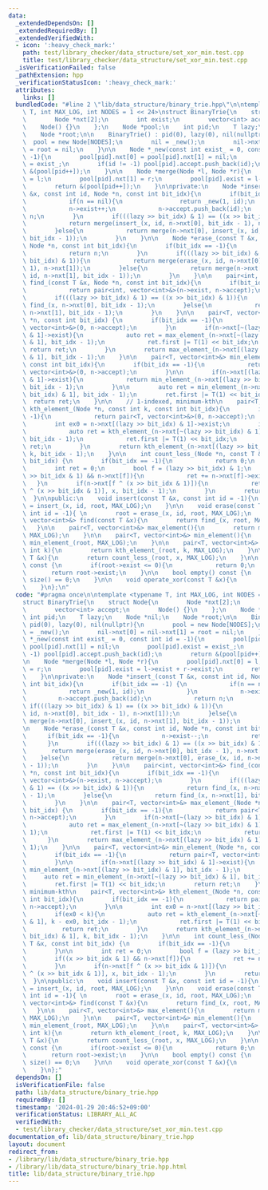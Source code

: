 ```yaml
---
data:
  _extendedDependsOn: []
  _extendedRequiredBy: []
  _extendedVerifiedWith:
  - icon: ':heavy_check_mark:'
    path: test/library_checker/data_structure/set_xor_min.test.cpp
    title: test/library_checker/data_structure/set_xor_min.test.cpp
  _isVerificationFailed: false
  _pathExtension: hpp
  _verificationStatusIcon: ':heavy_check_mark:'
  attributes:
    links: []
  bundledCode: "#line 2 \"lib/data_structure/binary_trie.hpp\"\n\ntemplate <typename\
    \ T, int MAX_LOG, int NODES = 1 << 24>\nstruct BinaryTrie{\n    struct Node{\n\
    \        Node *nxt[2];\n        int exist;\n        vector<int> accept;\n    \
    \    Node() {}\n    };\n    Node *pool;\n    int pid;\n    T lazy;\n    Node *nil;\n\
    \    Node *root;\n\n    BinaryTrie() : pid(0), lazy(0), nil(nullptr){\n      \
    \  pool = new Node[NODES];\n        nil = _new();\n        nil->nxt[0] = nil->nxt[1]\
    \ = root = nil;\n    }\n\n    Node *_new(const int exist_ = 0, const int id =\
    \ -1){\n        pool[pid].nxt[0] = pool[pid].nxt[1] = nil;\n        pool[pid].exist\
    \ = exist_;\n        if(id != -1) pool[pid].accept.push_back(id);\n        return\
    \ &(pool[pid++]);\n    }\n\n    Node *merge(Node *l, Node *r){\n        pool[pid].nxt[0]\
    \ = l;\n        pool[pid].nxt[1] = r;\n        pool[pid].exist = l->exist + r->exist;\n\
    \        return &(pool[pid++]);\n    }\n\nprivate:\n    Node *insert_(const T\
    \ &x, const int id, Node *n, const int bit_idx){\n        if(bit_idx == -1) {\n\
    \            if(n == nil){\n                return _new(1, id);\n            }\n\
    \            n->exist++;\n            n->accept.push_back(id);\n            return\
    \ n;\n        }\n        if(((lazy >> bit_idx) & 1) == ((x >> bit_idx) & 1)){\n\
    \            return merge(insert_(x, id, n->nxt[0], bit_idx - 1), n->nxt[1]);\n\
    \        }else{\n            return merge(n->nxt[0], insert_(x, id, n->nxt[1],\
    \ bit_idx - 1));\n        }\n    }\n\n    Node *erase_(const T &x, const int id,\
    \ Node *n, const int bit_idx){\n        if(bit_idx == -1){\n            n->exist--;\n\
    \            return n;\n        }\n        if(((lazy >> bit_idx) & 1) == ((x >>\
    \ bit_idx) & 1)){\n            return merge(erase_(x, id, n->nxt[0], bit_idx -\
    \ 1), n->nxt[1]);\n        }else{\n            return merge(n->nxt[0], erase_(x,\
    \ id, n->nxt[1], bit_idx - 1));\n        }\n    }\n\n    pair<int, vector<int>&>\
    \ find_(const T &x, Node *n, const int bit_idx){\n        if(bit_idx == -1){\n\
    \            return pair<int, vector<int>&>(n->exist, n->accept);\n        }\n\
    \        if(((lazy >> bit_idx) & 1) == ((x >> bit_idx) & 1)){\n            return\
    \ find_(x, n->nxt[0], bit_idx - 1);\n        }else{\n            return find_(x,\
    \ n->nxt[1], bit_idx - 1);\n        }\n    }\n\n    pair<T, vector<int>&> max_element_(Node\
    \ *n, const int bit_idx) {\n        if(bit_idx == -1){\n            return pair<T,\
    \ vector<int>&>(0, n->accept);\n        }\n        if(n->nxt[~(lazy >> bit_idx)\
    \ & 1]->exist){\n            auto ret = max_element_(n->nxt[~(lazy >> bit_idx)\
    \ & 1], bit_idx - 1);\n            ret.first |= T(1) << bit_idx;\n           \
    \ return ret;\n        }\n        return max_element_(n->nxt[(lazy >> bit_idx)\
    \ & 1], bit_idx - 1);\n    }\n\n    pair<T, vector<int>&> min_element_(Node *n,\
    \ const int bit_idx){\n        if(bit_idx == -1){\n            return pair<T,\
    \ vector<int>&>(0, n->accept);\n        }\n\n        if(n->nxt[(lazy >> bit_idx)\
    \ & 1]->exist){\n            return min_element_(n->nxt[(lazy >> bit_idx) & 1],\
    \ bit_idx - 1);\n        }\n\n        auto ret = min_element_(n->nxt[~(lazy >>\
    \ bit_idx) & 1], bit_idx - 1);\n        ret.first |= T(1) << bit_idx;\n      \
    \  return ret;\n    }\n\n    // 1-indexed, minimum-kth\n    pair<T, vector<int>&>\
    \ kth_element_(Node *n, const int k, const int bit_idx){\n        if(bit_idx ==\
    \ -1){\n            return pair<T, vector<int>&>(0, n->accept);\n        }\n\n\
    \        int ex0 = n->nxt[(lazy >> bit_idx) & 1]->exist;\n        if(ex0 < k){\n\
    \            auto ret = kth_element_(n->nxt[~(lazy >> bit_idx) & 1], k - ex0,\
    \ bit_idx - 1);\n            ret.first |= T(1) << bit_idx;\n            return\
    \ ret;\n        }\n        return kth_element_(n->nxt[(lazy >> bit_idx) & 1],\
    \ k, bit_idx - 1);\n    }\n\n    int count_less_(Node *n, const T &x, const int\
    \ bit_idx) {\n        if(bit_idx == -1){\n            return 0;\n        }\n\n\
    \        int ret = 0;\n        bool f = (lazy >> bit_idx) & 1;\n        if((x\
    \ >> bit_idx & 1) && n->nxt[f]){\n            ret += n->nxt[f]->exist;\n     \
    \   }\n        if(n->nxt[f ^ (x >> bit_idx & 1)]){\n            ret += count_less_(n->nxt[f\
    \ ^ (x >> bit_idx & 1)], x, bit_idx - 1);\n        }\n        return ret;\n  \
    \  }\n\npublic:\n    void insert(const T &x, const int id = -1){\n        root\
    \ = insert_(x, id, root, MAX_LOG);\n    }\n\n    void erase(const T &x, const\
    \ int id = -1){ \n        root = erase_(x, id, root, MAX_LOG);\n    }\n\n    pair<int,\
    \ vector<int>&> find(const T &x){\n        return find_(x, root, MAX_LOG);\n \
    \   }\n\n    pair<T, vector<int>&> max_element(){\n        return max_element_(root,\
    \ MAX_LOG);\n    }\n\n    pair<T, vector<int>&> min_element(){\n        return\
    \ min_element_(root, MAX_LOG);\n    }\n\n    pair<T, vector<int>&> kth_element(const\
    \ int k){\n        return kth_element_(root, k, MAX_LOG);\n    }\n\n    int count_less(const\
    \ T &x){\n        return count_less_(root, x, MAX_LOG);\n    }\n\n    size_t size()\
    \ const {\n        if(root->exist <= 0){\n            return 0;\n        }\n \
    \       return root->exist;\n    }\n\n    bool empty() const {\n        return\
    \ size() == 0;\n    }\n\n    void operate_xor(const T &x){\n        lazy ^= x;\n\
    \    }\n};\n"
  code: "#pragma once\n\ntemplate <typename T, int MAX_LOG, int NODES = 1 << 24>\n\
    struct BinaryTrie{\n    struct Node{\n        Node *nxt[2];\n        int exist;\n\
    \        vector<int> accept;\n        Node() {}\n    };\n    Node *pool;\n   \
    \ int pid;\n    T lazy;\n    Node *nil;\n    Node *root;\n\n    BinaryTrie() :\
    \ pid(0), lazy(0), nil(nullptr){\n        pool = new Node[NODES];\n        nil\
    \ = _new();\n        nil->nxt[0] = nil->nxt[1] = root = nil;\n    }\n\n    Node\
    \ *_new(const int exist_ = 0, const int id = -1){\n        pool[pid].nxt[0] =\
    \ pool[pid].nxt[1] = nil;\n        pool[pid].exist = exist_;\n        if(id !=\
    \ -1) pool[pid].accept.push_back(id);\n        return &(pool[pid++]);\n    }\n\
    \n    Node *merge(Node *l, Node *r){\n        pool[pid].nxt[0] = l;\n        pool[pid].nxt[1]\
    \ = r;\n        pool[pid].exist = l->exist + r->exist;\n        return &(pool[pid++]);\n\
    \    }\n\nprivate:\n    Node *insert_(const T &x, const int id, Node *n, const\
    \ int bit_idx){\n        if(bit_idx == -1) {\n            if(n == nil){\n    \
    \            return _new(1, id);\n            }\n            n->exist++;\n   \
    \         n->accept.push_back(id);\n            return n;\n        }\n       \
    \ if(((lazy >> bit_idx) & 1) == ((x >> bit_idx) & 1)){\n            return merge(insert_(x,\
    \ id, n->nxt[0], bit_idx - 1), n->nxt[1]);\n        }else{\n            return\
    \ merge(n->nxt[0], insert_(x, id, n->nxt[1], bit_idx - 1));\n        }\n    }\n\
    \n    Node *erase_(const T &x, const int id, Node *n, const int bit_idx){\n  \
    \      if(bit_idx == -1){\n            n->exist--;\n            return n;\n  \
    \      }\n        if(((lazy >> bit_idx) & 1) == ((x >> bit_idx) & 1)){\n     \
    \       return merge(erase_(x, id, n->nxt[0], bit_idx - 1), n->nxt[1]);\n    \
    \    }else{\n            return merge(n->nxt[0], erase_(x, id, n->nxt[1], bit_idx\
    \ - 1));\n        }\n    }\n\n    pair<int, vector<int>&> find_(const T &x, Node\
    \ *n, const int bit_idx){\n        if(bit_idx == -1){\n            return pair<int,\
    \ vector<int>&>(n->exist, n->accept);\n        }\n        if(((lazy >> bit_idx)\
    \ & 1) == ((x >> bit_idx) & 1)){\n            return find_(x, n->nxt[0], bit_idx\
    \ - 1);\n        }else{\n            return find_(x, n->nxt[1], bit_idx - 1);\n\
    \        }\n    }\n\n    pair<T, vector<int>&> max_element_(Node *n, const int\
    \ bit_idx) {\n        if(bit_idx == -1){\n            return pair<T, vector<int>&>(0,\
    \ n->accept);\n        }\n        if(n->nxt[~(lazy >> bit_idx) & 1]->exist){\n\
    \            auto ret = max_element_(n->nxt[~(lazy >> bit_idx) & 1], bit_idx -\
    \ 1);\n            ret.first |= T(1) << bit_idx;\n            return ret;\n  \
    \      }\n        return max_element_(n->nxt[(lazy >> bit_idx) & 1], bit_idx -\
    \ 1);\n    }\n\n    pair<T, vector<int>&> min_element_(Node *n, const int bit_idx){\n\
    \        if(bit_idx == -1){\n            return pair<T, vector<int>&>(0, n->accept);\n\
    \        }\n\n        if(n->nxt[(lazy >> bit_idx) & 1]->exist){\n            return\
    \ min_element_(n->nxt[(lazy >> bit_idx) & 1], bit_idx - 1);\n        }\n\n   \
    \     auto ret = min_element_(n->nxt[~(lazy >> bit_idx) & 1], bit_idx - 1);\n\
    \        ret.first |= T(1) << bit_idx;\n        return ret;\n    }\n\n    // 1-indexed,\
    \ minimum-kth\n    pair<T, vector<int>&> kth_element_(Node *n, const int k, const\
    \ int bit_idx){\n        if(bit_idx == -1){\n            return pair<T, vector<int>&>(0,\
    \ n->accept);\n        }\n\n        int ex0 = n->nxt[(lazy >> bit_idx) & 1]->exist;\n\
    \        if(ex0 < k){\n            auto ret = kth_element_(n->nxt[~(lazy >> bit_idx)\
    \ & 1], k - ex0, bit_idx - 1);\n            ret.first |= T(1) << bit_idx;\n  \
    \          return ret;\n        }\n        return kth_element_(n->nxt[(lazy >>\
    \ bit_idx) & 1], k, bit_idx - 1);\n    }\n\n    int count_less_(Node *n, const\
    \ T &x, const int bit_idx) {\n        if(bit_idx == -1){\n            return 0;\n\
    \        }\n\n        int ret = 0;\n        bool f = (lazy >> bit_idx) & 1;\n\
    \        if((x >> bit_idx & 1) && n->nxt[f]){\n            ret += n->nxt[f]->exist;\n\
    \        }\n        if(n->nxt[f ^ (x >> bit_idx & 1)]){\n            ret += count_less_(n->nxt[f\
    \ ^ (x >> bit_idx & 1)], x, bit_idx - 1);\n        }\n        return ret;\n  \
    \  }\n\npublic:\n    void insert(const T &x, const int id = -1){\n        root\
    \ = insert_(x, id, root, MAX_LOG);\n    }\n\n    void erase(const T &x, const\
    \ int id = -1){ \n        root = erase_(x, id, root, MAX_LOG);\n    }\n\n    pair<int,\
    \ vector<int>&> find(const T &x){\n        return find_(x, root, MAX_LOG);\n \
    \   }\n\n    pair<T, vector<int>&> max_element(){\n        return max_element_(root,\
    \ MAX_LOG);\n    }\n\n    pair<T, vector<int>&> min_element(){\n        return\
    \ min_element_(root, MAX_LOG);\n    }\n\n    pair<T, vector<int>&> kth_element(const\
    \ int k){\n        return kth_element_(root, k, MAX_LOG);\n    }\n\n    int count_less(const\
    \ T &x){\n        return count_less_(root, x, MAX_LOG);\n    }\n\n    size_t size()\
    \ const {\n        if(root->exist <= 0){\n            return 0;\n        }\n \
    \       return root->exist;\n    }\n\n    bool empty() const {\n        return\
    \ size() == 0;\n    }\n\n    void operate_xor(const T &x){\n        lazy ^= x;\n\
    \    }\n};"
  dependsOn: []
  isVerificationFile: false
  path: lib/data_structure/binary_trie.hpp
  requiredBy: []
  timestamp: '2024-01-29 20:46:52+09:00'
  verificationStatus: LIBRARY_ALL_AC
  verifiedWith:
  - test/library_checker/data_structure/set_xor_min.test.cpp
documentation_of: lib/data_structure/binary_trie.hpp
layout: document
redirect_from:
- /library/lib/data_structure/binary_trie.hpp
- /library/lib/data_structure/binary_trie.hpp.html
title: lib/data_structure/binary_trie.hpp
---
```

